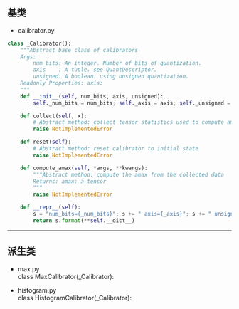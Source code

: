 ## 基类     
+ calibrator.py    

```py
class _Calibrator():
    """Abstract base class of calibrators
    Args:
        num_bits: An integer. Number of bits of quantization.
        axis    : A tuple. see QuantDescriptor.
        unsigned: A boolean. using unsigned quantization.
    Readonly Properties: axis:
    """
    def __init__(self, num_bits, axis, unsigned):
        self._num_bits = num_bits; self._axis = axis; self._unsigned = unsigned

    def collect(self, x):
        # Abstract method: collect tensor statistics used to compute amax
        raise NotImplementedError

    def reset(self):
        # Abstract method: reset calibrator to initial state  
        raise NotImplementedError

    def compute_amax(self, *args, **kwargs):
        """Abstract method: compute the amax from the collected data
        Returns: amax: a tensor
        """
        raise NotImplementedError

    def __repr__(self):
        s = "num_bits={_num_bits}"; s += " axis={_axis}"; s += " unsigned={_unsigned}"
        return s.format(**self.__dict__)
```
------------------------------
## 派生类    
+ max.py   
    class MaxCalibrator(_Calibrator):

+ histogram.py    
  class HistogramCalibrator(_Calibrator):
